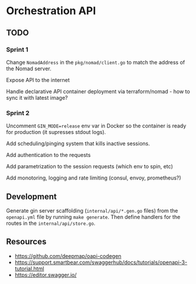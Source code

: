 # Orchestration API

## TODO

### Sprint 1

Change `NomadAddress` in the `pkg/nomad/client.go` to match the address of the Nomad server.

Expose API to the internet

Handle declarative API container deployment via terraform/nomad - how to sync it with latest image?

### Sprint 2

Uncomment `GIN_MODE=release` env var in Docker so the container is ready for production (it supresses stdout logs).

Add scheduling/pinging system that kills inactive sessions.

Add authentication to the requests

Add parametrization to the session requests (which env to spin, etc)

Add monotoring, logging and rate limiting (consul, envoy, prometheus?)

## Development
Generate gin server scaffolding (`internal/api/*.gen.go` files) from the `openapi.yml` file by running `make generate`. Then define handlers for the routes in the `internal/api/store.go`.

## Resources
- https://github.com/deepmap/oapi-codegen
- https://support.smartbear.com/swaggerhub/docs/tutorials/openapi-3-tutorial.html
- https://editor.swagger.io/

